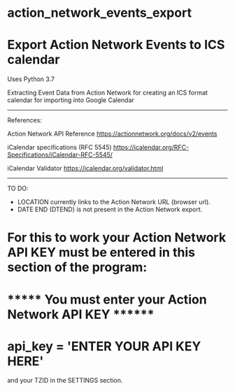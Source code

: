 # action_network_events_export

# Export Action Network Events to ICS calendar

Uses Python 3.7

Extracting Event Data from Action Network
for creating an ICS format calendar
for importing into Google Calendar

------------------

References: 

Action Network API Reference
https://actionnetwork.org/docs/v2/events

iCalendar specifications (RFC 5545)
https://icalendar.org/RFC-Specifications/iCalendar-RFC-5545/

iCalendar Validator
https://icalendar.org/validator.html

------------------
TO DO:

- LOCATION currently links to the Action Network URL (browser url).
- DATE END (DTEND) is not present in the Action Network export.

# For this to work your Action Network API KEY must be entered in this section of the program:
# ***** You must enter your Action Network API KEY ******
# api_key = 'ENTER YOUR API KEY HERE'
and your TZID in the SETTINGS section.
